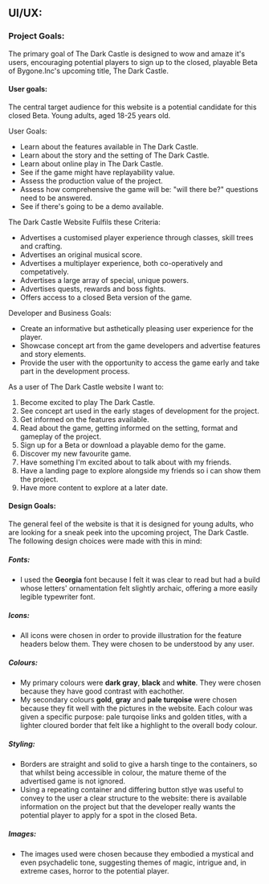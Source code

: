 
## UI/UX:

### Project Goals:

The primary goal of The Dark Castle is designed to wow and amaze it's users, encouraging potential players to sign up to the closed, playable Beta of Bygone.Inc's upcoming title, The Dark Castle.

#### User goals:

The central target audience for this website is a potential candidate for this closed Beta. Young adults, aged 18-25 years old.

User Goals:

* Learn about the features available in The Dark Castle.
* Learn about the story and the setting of The Dark Castle.
* Learn about online play in The Dark Castle.
* See if the game might have replayability value.
* Assess the production value of the project.
* Assess how comprehensive the game will be: "will there be?" questions need to be answered.
* See if there's going to be a demo available.

The Dark Castle Website Fulfils these Criteria:

* Advertises a customised player experience through classes, skill trees and crafting.
* Advertises an original musical score.
* Advertises a multiplayer experience, both co-operatively and competatively.
* Advertises a large array of special, unique powers.
* Advertises quests, rewards and boss fights.
* Offers access to a closed Beta version of the game.

Developer and Business Goals:

* Create an informative but asthetically pleasing user experience for the player.
* Showcase concept art from the game developers and advertise features and story elements.
* Provide the user with the opportunity to access the game early and take part in the development process.

As a user of The Dark Castle website I want to:

1. Become excited to play The Dark Castle.
2. See concept art used in the early stages of development for the project.
3. Get informed on the features available.
4. Read about the game, getting informed on the setting, format and gameplay of the project.
5. Sign up for a Beta or download a playable demo for the game.
6. Discover my new favourite game.
7. Have something I'm excited about to talk about with my friends.
8. Have a landing page to explore alongside my friends so i can show them the project.
9. Have more content to explore at a later date.

#### Design Goals:

The general feel of the website is that it is designed for young adults, who are looking for a sneak peek into the upcoming project, The Dark Castle. The following design choices were made with this in mind:

##### Fonts:

* I used the **Georgia** font because I felt it was clear to read but had a build whose letters' ornamentation felt slightly archaic, offering a more easily legible typewriter font.

##### Icons:

* All icons were chosen in order to provide illustration for the feature headers below them. They were chosen to be understood by any user.

##### Colours:

* My primary colours were **dark gray**, **black** and **white**. They were chosen because they have good contrast with eachother.
* My secondary colours **gold**, **gray** and **pale turqoise** were chosen because they fit well with the pictures in the website. Each colour was given a specific purpose: pale turqoise links and golden titles, with a lighter cloured border that felt like a highlight to the overall body colour.

##### Styling:

* Borders are straight and solid to give a harsh tinge to the containers, so that whilst being accessible in colour, the mature theme of the advertised game is not ignored.
* Using a repeating container and differing button stlye was useful to convey to the user a clear structure to the website: there is available information on the project but that the developer really wants the potential player to apply for a spot in the closed Beta.

##### Images:

* The images used were chosen because they embodied a mystical and even psychadelic tone, suggesting themes of magic, intrigue and, in extreme cases, horror to the potential player.

